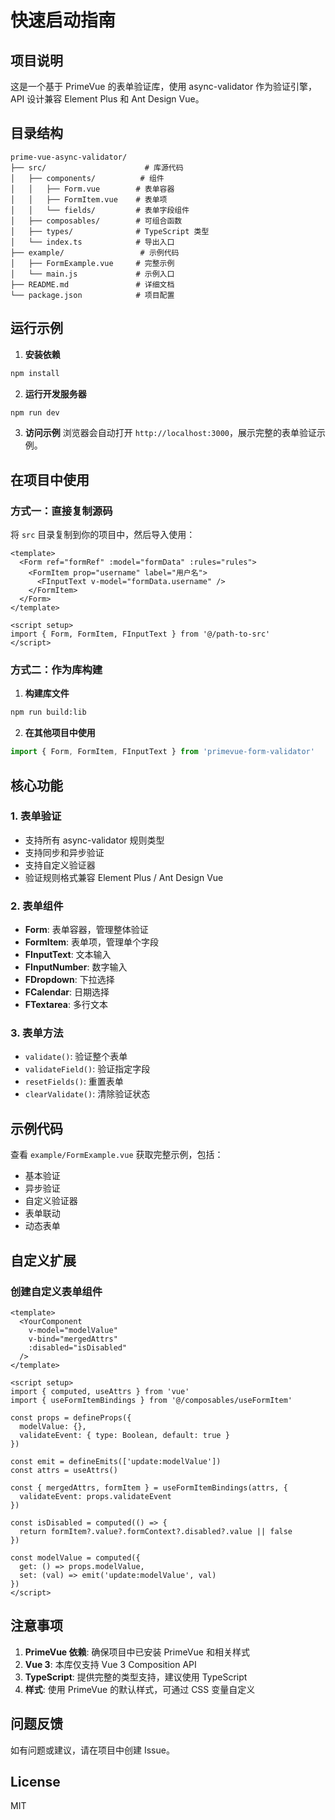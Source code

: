 # 快速启动指南

## 项目说明

这是一个基于 PrimeVue 的表单验证库，使用 async-validator 作为验证引擎，API 设计兼容 Element Plus 和 Ant Design Vue。

## 目录结构

```
prime-vue-async-validator/
├── src/                      # 库源代码
│   ├── components/          # 组件
│   │   ├── Form.vue        # 表单容器
│   │   ├── FormItem.vue    # 表单项
│   │   └── fields/         # 表单字段组件
│   ├── composables/        # 可组合函数
│   ├── types/              # TypeScript 类型
│   └── index.ts            # 导出入口
├── example/                 # 示例代码
│   ├── FormExample.vue     # 完整示例
│   └── main.js             # 示例入口
├── README.md               # 详细文档
└── package.json            # 项目配置
```

## 运行示例

1. **安装依赖**
```bash
npm install
```

2. **运行开发服务器**
```bash
npm run dev
```

3. **访问示例**
浏览器会自动打开 `http://localhost:3000`，展示完整的表单验证示例。

## 在项目中使用

### 方式一：直接复制源码

将 `src` 目录复制到你的项目中，然后导入使用：

```vue
<template>
  <Form ref="formRef" :model="formData" :rules="rules">
    <FormItem prop="username" label="用户名">
      <FInputText v-model="formData.username" />
    </FormItem>
  </Form>
</template>

<script setup>
import { Form, FormItem, FInputText } from '@/path-to-src'
</script>
```

### 方式二：作为库构建

1. **构建库文件**
```bash
npm run build:lib
```

2. **在其他项目中使用**
```javascript
import { Form, FormItem, FInputText } from 'primevue-form-validator'
```

## 核心功能

### 1. 表单验证
- 支持所有 async-validator 规则类型
- 支持同步和异步验证
- 支持自定义验证器
- 验证规则格式兼容 Element Plus / Ant Design Vue

### 2. 表单组件
- **Form**: 表单容器，管理整体验证
- **FormItem**: 表单项，管理单个字段
- **FInputText**: 文本输入
- **FInputNumber**: 数字输入
- **FDropdown**: 下拉选择
- **FCalendar**: 日期选择
- **FTextarea**: 多行文本

### 3. 表单方法
- `validate()`: 验证整个表单
- `validateField()`: 验证指定字段
- `resetFields()`: 重置表单
- `clearValidate()`: 清除验证状态

## 示例代码

查看 `example/FormExample.vue` 获取完整示例，包括：
- 基本验证
- 异步验证
- 自定义验证器
- 表单联动
- 动态表单

## 自定义扩展

### 创建自定义表单组件

```vue
<template>
  <YourComponent
    v-model="modelValue"
    v-bind="mergedAttrs"
    :disabled="isDisabled"
  />
</template>

<script setup>
import { computed, useAttrs } from 'vue'
import { useFormItemBindings } from '@/composables/useFormItem'

const props = defineProps({
  modelValue: {},
  validateEvent: { type: Boolean, default: true }
})

const emit = defineEmits(['update:modelValue'])
const attrs = useAttrs()

const { mergedAttrs, formItem } = useFormItemBindings(attrs, {
  validateEvent: props.validateEvent
})

const isDisabled = computed(() => {
  return formItem?.value?.formContext?.disabled?.value || false
})

const modelValue = computed({
  get: () => props.modelValue,
  set: (val) => emit('update:modelValue', val)
})
</script>
```

## 注意事项

1. **PrimeVue 依赖**: 确保项目中已安装 PrimeVue 和相关样式
2. **Vue 3**: 本库仅支持 Vue 3 Composition API
3. **TypeScript**: 提供完整的类型支持，建议使用 TypeScript
4. **样式**: 使用 PrimeVue 的默认样式，可通过 CSS 变量自定义

## 问题反馈

如有问题或建议，请在项目中创建 Issue。

## License

MIT